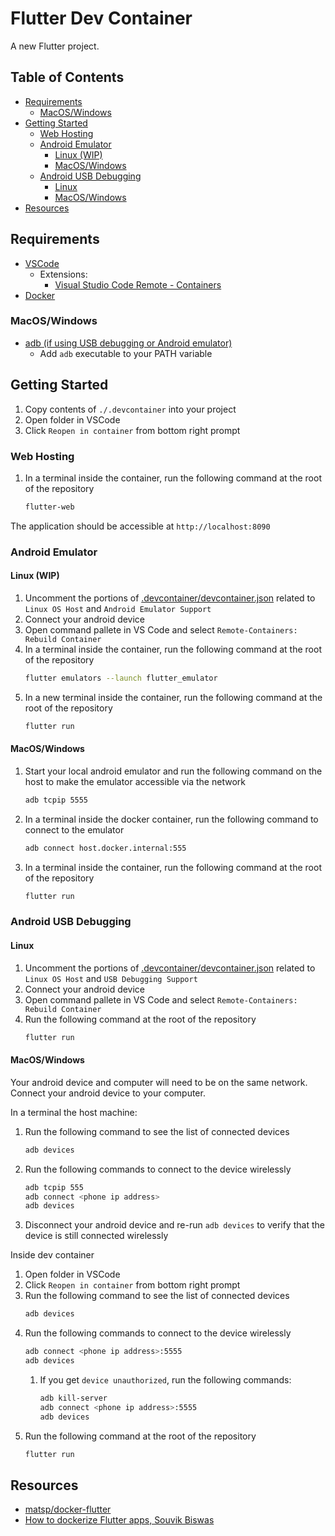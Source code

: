 # Flutter Dev Container<!-- omit in toc -->

A new Flutter project.

## Table of Contents<!-- omit in toc -->
- [Requirements](#requirements)
    - [MacOS/Windows](#macoswindows)
- [Getting Started](#getting-started)
    - [Web Hosting](#web-hosting)
    - [Android Emulator](#android-emulator)
        - [Linux (WIP)](#linux-wip)
        - [MacOS/Windows](#macoswindows-1)
    - [Android USB Debugging](#android-usb-debugging)
        - [Linux](#linux)
        - [MacOS/Windows](#macoswindows-2)
- [Resources](#resources)

## Requirements

- [VSCode](https://code.visualstudio.com/)
  - Extensions:
    - [Visual Studio Code Remote - Containers](https://marketplace.visualstudio.com/items?itemName=ms-vscode-remote.remote-containers)
- [Docker](https://docs.docker.com/get-docker/)

### MacOS/Windows

- [adb (if using USB debugging or Android emulator)](https://developer.android.com/studio/releases/platform-tools#downloads)
  - Add `adb` executable to your PATH variable

## Getting Started

1. Copy contents of `./.devcontainer` into your project
1. Open folder in VSCode
1. Click `Reopen in container` from bottom right prompt

### Web Hosting

1. In a terminal inside the container, run the following command at the root of the repository
   ```bash
   flutter-web
   ```

The application should be accessible at `http://localhost:8090`

### Android Emulator

#### Linux (WIP)

1. Uncomment the portions of [.devcontainer/devcontainer.json](./.devcontainer/devcontainer.json) related to `Linux OS Host` and `Android Emulator Support`
1. Connect your android device
1. Open command pallete in VS Code and select `Remote-Containers: Rebuild Container`
1. In a terminal inside the container, run the following command at the root of the repository
   ```bash
   flutter emulators --launch flutter_emulator
   ```
1. In a new terminal inside the container, run the following command at the root of the repository
   ```bash
   flutter run
   ```

#### MacOS/Windows

1. Start your local android emulator and run the following command on the host to make the emulator accessible via the network
   ```bash
   adb tcpip 5555
   ```
1. In a terminal inside the docker container, run the following command to connect to the emulator
   ```bash
   adb connect host.docker.internal:555
   ```
1. In a terminal inside the container, run the following command at the root of the repository
   ```bash
   flutter run
   ```

### Android USB Debugging

#### Linux

1. Uncomment the portions of [.devcontainer/devcontainer.json](./.devcontainer/devcontainer.json) related to `Linux OS Host` and `USB Debugging Support`
1. Connect your android device
1. Open command pallete in VS Code and select `Remote-Containers: Rebuild Container`
1. Run the following command at the root of the repository
   ```bash
   flutter run
   ```

#### MacOS/Windows

Your android device and computer will need to be on the same network. Connect your android device to your computer.

In a terminal the host machine:
1. Run the following command to see the list of connected devices
   ```bash
   adb devices
   ```
1. Run the following commands to connect to the device wirelessly
   ```bash
   adb tcpip 555
   adb connect <phone ip address>
   adb devices
   ```
1. Disconnect your android device and re-run `adb devices` to verify that the device is still connected wirelessly

Inside dev container
1. Open folder in VSCode
1. Click `Reopen in container` from bottom right prompt
1. Run the following command to see the list of connected devices
   ```bash
   adb devices
   ```
1. Run the following commands to connect to the device wirelessly
   ```bash
   adb connect <phone ip address>:5555
   adb devices
   ```
   1. If you get `device unauthorized`, run the following commands:
      ```bash
      adb kill-server
      adb connect <phone ip address>:5555
      adb devices
1. Run the following command at the root of the repository
   ```bash
   flutter run
   ```

## Resources
- [matsp/docker-flutter](https://github.com/matsp/docker-flutter)
- [How to dockerize Flutter apps, Souvik Biswas](https://blog.codemagic.io/how-to-dockerize-flutter-apps/)
